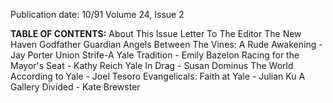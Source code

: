 Publication date: 10/91
Volume 24, Issue 2

**TABLE OF CONTENTS:**
About This Issue
Letter To The Editor
The New Haven Godfather
Guardian Angels
Between The Vines: A Rude Awakening - Jay Porter
Union Strife-A Yale Tradition - Emily Bazelon
Racing for the Mayor's Seat - Kathy Reich
Yale In Drag - Susan Dominus
The World According to Yale - Joel Tesoro
Evangelicals: Faith at Yale - Julian Ku
A Gallery Divided - Kate Brewster

